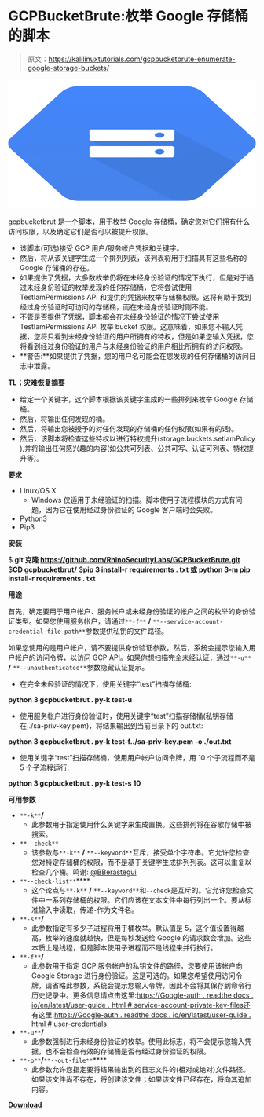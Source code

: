 # GCPBucketBrute:枚举 Google 存储桶的脚本

> 原文：<https://kalilinuxtutorials.com/gcpbucketbrute-enumerate-google-storage-buckets/>

[![GCPBucketBrute  : A Script To Enumerate Google Storage Buckets](img//d4e0f667ba6942ff6ec8a37e9548ecd6.png "GCPBucketBrute  : A Script To Enumerate Google Storage Buckets")](https://1.bp.blogspot.com/-AY_Bazpuf-Q/XcqfmYy64KI/AAAAAAAADZY/97Uh6dPjblYS42uU2iaTrJjFLWm7mH2ZgCLcBGAsYHQ/s1600/Google%2BStorage%2BBuckets%25281%2529.png)

gcpbucketbrut 是一个脚本，用于枚举 Google 存储桶，确定您对它们拥有什么访问权限，以及确定它们是否可以被提升权限。

*   该脚本(可选)接受 GCP 用户/服务帐户凭据和关键字。
*   然后，将从该关键字生成一个排列列表，该列表将用于扫描具有这些名称的 Google 存储桶的存在。
*   如果提供了凭据，大多数枚举仍将在未经身份验证的情况下执行，但是对于通过未经身份验证的枚举发现的任何存储桶，它将尝试使用 TestIamPermissions API 和提供的凭据来枚举存储桶权限。这将有助于找到经过身份验证时可访问的存储桶，而在未经身份验证时则不能。
*   不管是否提供了凭据，脚本都会在未经身份验证的情况下尝试使用 TestIamPermissions API 枚举 bucket 权限。这意味着，如果您不输入凭据，您将只看到未经身份验证的用户所拥有的特权，但是如果您输入凭据，您将看到经过身份验证的用户与未经身份验证的用户相比所拥有的访问权限。
*   **警告:**如果提供了凭据，您的用户名可能会在您发现的任何存储桶的访问日志中泄露。

**TL；灾难恢复摘要**

*   给定一个关键字，这个脚本根据该关键字生成的一些排列来枚举 Google 存储桶。
*   然后，将输出任何发现的桶。
*   然后，将输出您被授予的对任何发现的存储桶的任何权限(如果有的话)。
*   然后，该脚本将检查这些特权以进行特权提升(storage.buckets.setIamPolicy ),并将输出任何感兴趣的内容(如公共可列表、公共可写、认证可列表、特权提升等)。

**要求**

*   Linux/OS X
    *   Windows 仅适用于未经验证的扫描。脚本使用子流程模块的方式有问题，因为它在使用经过身份验证的 Google 客户端时会失败。
*   Python3
*   Pip3

**安装**

$ **git 克隆 https://github.com/RhinoSecurityLabs/GCPBucketBrute.git** $**CD gcpbucketbrut/** $**pip 3 install-r requirements . txt 或 python 3-m pip install-r requirements . txt**

**用途**

首先，确定要用于用户帐户、服务帐户或未经身份验证的帐户之间的枚举的身份验证类型。如果您使用服务帐户，请通过`**-f**` **/** `**--service-account-credential-file-path**`参数提供私钥的文件路径。

如果您使用的是用户帐户，请不要提供身份验证参数。然后，系统会提示您输入用户帐户的访问令牌，以访问 GCP API。如果你想扫描完全未经认证，通过`**-u**` **/** `**--unauthenticated**`参数隐藏认证提示。

*   在完全未经验证的情况下，使用关键字“test”扫描存储桶:

**python 3 gcpbucketbrut . py-k test-u**

*   使用服务帐户进行身份验证时，使用关键字“test”扫描存储桶(私钥存储在../sa-priv-key.pem)，将结果输出到当前目录下的 out.txt:

**python 3 gcpbucketbrut . py-k test-f../sa-priv-key.pem -o ./out.txt**

*   使用关键字“test”扫描存储桶，使用用户帐户访问令牌，用 10 个子流程而不是 5 个子流程运行:

**python 3 gcpbucketbrut . py-k test-s 10**

**可用参数**

*   `**-k**`**/**
    *   此参数用于指定使用什么关键字来生成置换。这些排列将在谷歌存储中被搜索。
*   `**--check**`
    *   该参数与`**-k**` **/** `**--keyword**`互斥，接受单个字符串。它允许您检查您对特定存储桶的权限，而不是基于关键字生成排列列表。这可以重复以检查几个桶。鸣谢: [@BBerastegui](https://github.com/BBerastegui)
*   `**--check-list**`****
    *   这个论点与`**-k**` **/** `**--keyword**`和`--check`是互斥的。它允许您检查文件中一系列存储桶的权限。它们应该在文本文件中每行列出一个。要从标准输入中读取，传递`-`作为文件名。
*   `**-s**`**/**
    *   此参数指定有多少子进程将用于桶枚举。默认值是 5，这个值设置得越高，枚举的速度就越快，但是每秒发送给 Google 的请求数会增加。这些本质上是线程，但是脚本使用子进程而不是线程来并行执行。
*   `**-f**`**/**
    *   此参数用于指定 GCP 服务帐户的私钥文件的路径，您要使用该帐户向 Google Storage 进行身份验证。这是可选的。如果您希望使用访问令牌，请省略此参数，系统会提示您输入令牌，因此不会将其保存到命令行历史记录中。更多信息请点击这里:[https://Google-auth . readthe docs . io/en/latest/user-guide . html # service-account-private-key-files](https://google-auth.readthedocs.io/en/latest/user-guide.html#service-account-private-key-files)还有这里:[https://Google-auth . readthe docs . io/en/latest/user-guide . html # user-credentials](https://google-auth.readthedocs.io/en/latest/user-guide.html#user-credentials)
*   `**-u**`**/**
    *   此参数强制进行未经身份验证的枚举。使用此标志，将不会提示您输入凭据，也不会检查有效的存储桶是否有经过身份验证的权限。
*   `**-o**`**/**`**--out-file**`****
    *   此参数允许您指定要将结果输出到的日志文件的(相对或绝对)文件路径。如果该文件尚不存在，将创建该文件；如果该文件已经存在，将向其追加内容。

[**Download**](https://github.com/RhinoSecurityLabs/GCPBucketBrute)